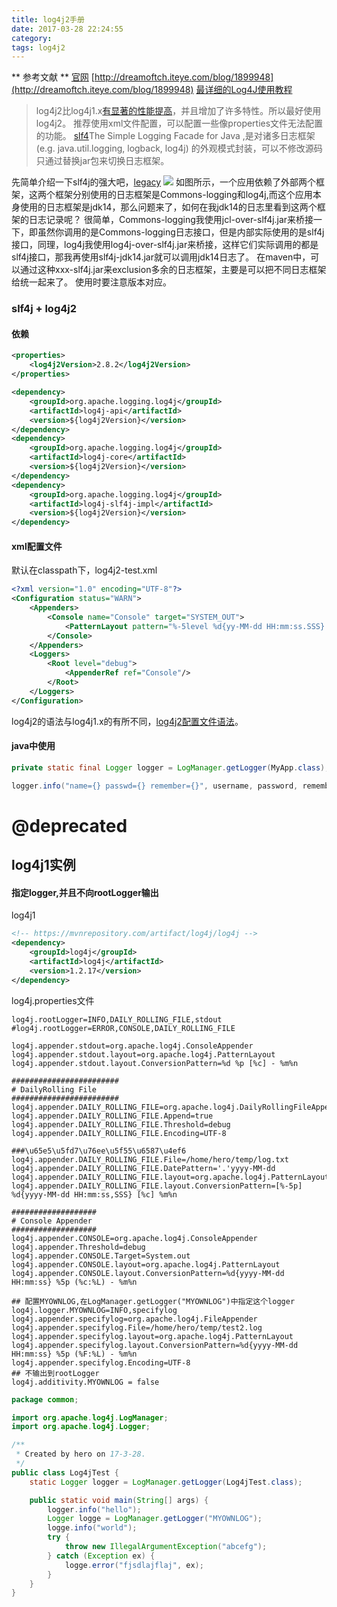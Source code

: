 ```yaml
---
title: log4j2手册
date: 2017-03-28 22:24:55
category:
tags: log4j2
---
```

** 参考文献 **
[官网](https://logging.apache.org/log4j/2.x/)
[http://dreamoftch.iteye.com/blog/1899948](http://dreamoftch.iteye.com/blog/1899948)
[最详细的Log4J使用教程](http://www.codeceo.com/article/log4j-usage.html)

> log4j2比log4j1.x[有显著的性能提高](https://logging.apache.org/log4j/2.x/manual/async.html#Performance)，并且增加了许多特性。所以最好使用log4j2。
推荐使用xml文件配置，可以配置一些像properties文件无法配置的功能。
[slf4](https://www.slf4j.org/)The Simple Logging Facade for Java ,是对诸多日志框架(e.g. java.util.logging, logback, log4j) 的外观模式封装，可以不修改源码只通过替换jar包来切换日志框架。

先简单介绍一下slf4j的强大吧，[legacy](https://www.slf4j.org/legacy.html)
![](/blog/2017/03/28/log4j%E6%89%8B%E5%86%8C/slf4j.png)
如图所示，一个应用依赖了外部两个框架，这两个框架分别使用的日志框架是Commons-logging和log4j,而这个应用本身使用的日志框架是jdk14，那么问题来了，如何在我jdk14的日志里看到这两个框架的日志记录呢？
很简单，Commons-logging我使用jcl-over-slf4j.jar来桥接一下，即虽然你调用的是Commons-logging日志接口，但是内部实际使用的是slf4j接口，同理，log4j我使用log4j-over-slf4j.jar来桥接，这样它们实际调用的都是slf4j接口，那我再使用slf4j-jdk14.jar就可以调用jdk14日志了。
在maven中，可以通过这种xxx-slf4j.jar来exclusion多余的日志框架，主要是可以把不同日志框架给统一起来了。
使用时要注意版本对应。

### slf4j + log4j2
#### 依赖
```xml
<properties>
    <log4j2Version>2.8.2</log4j2Version>
</properties>

<dependency>
    <groupId>org.apache.logging.log4j</groupId>
    <artifactId>log4j-api</artifactId>
    <version>${log4j2Version}</version>
</dependency>
<dependency>
    <groupId>org.apache.logging.log4j</groupId>
    <artifactId>log4j-core</artifactId>
    <version>${log4j2Version}</version>
</dependency>
<dependency>
    <groupId>org.apache.logging.log4j</groupId>
    <artifactId>log4j-slf4j-impl</artifactId>
    <version>${log4j2Version}</version>
</dependency>
```
#### xml配置文件
默认在classpath下，log4j2-test.xml
```xml
<?xml version="1.0" encoding="UTF-8"?>
<Configuration status="WARN">
    <Appenders>
        <Console name="Console" target="SYSTEM_OUT">
            <PatternLayout pattern="%-5level %d{yy-MM-dd HH:mm:ss.SSS} [%t] %logger{36} - %msg%n"/>
        </Console>
    </Appenders>
    <Loggers>
        <Root level="debug">
            <AppenderRef ref="Console"/>
        </Root>
    </Loggers>
</Configuration>
```
log4j2的语法与log4j1.x的有所不同，[log4j2配置文件语法](https://logging.apache.org/log4j/2.x/manual/configuration.html#AutomaticConfiguration)。

#### java中使用
```java
private static final Logger logger = LogManager.getLogger(MyApp.class);

logger.info("name={} passwd={} remember={}", username, password, rememberMe);
```

# @deprecated
## log4j1实例
#### 指定logger,并且不向rootLogger输出
log4j1
```xml
<!-- https://mvnrepository.com/artifact/log4j/log4j -->
<dependency>
    <groupId>log4j</groupId>
    <artifactId>log4j</artifactId>
    <version>1.2.17</version>
</dependency>
```
log4j.properties文件
```properties
log4j.rootLogger=INFO,DAILY_ROLLING_FILE,stdout
#log4j.rootLogger=ERROR,CONSOLE,DAILY_ROLLING_FILE

log4j.appender.stdout=org.apache.log4j.ConsoleAppender
log4j.appender.stdout.layout=org.apache.log4j.PatternLayout
log4j.appender.stdout.layout.ConversionPattern=%d %p [%c] - %m%n

########################
# DailyRolling File
########################
log4j.appender.DAILY_ROLLING_FILE=org.apache.log4j.DailyRollingFileAppender
log4j.appender.DAILY_ROLLING_FILE.Append=true
log4j.appender.DAILY_ROLLING_FILE.Threshold=debug
log4j.appender.DAILY_ROLLING_FILE.Encoding=UTF-8

###\u65e5\u5fd7\u76ee\u5f55\u6587\u4ef6
log4j.appender.DAILY_ROLLING_FILE.File=/home/hero/temp/log.txt
log4j.appender.DAILY_ROLLING_FILE.DatePattern='.'yyyy-MM-dd
log4j.appender.DAILY_ROLLING_FILE.layout=org.apache.log4j.PatternLayout
log4j.appender.DAILY_ROLLING_FILE.layout.ConversionPattern=[%-5p] %d{yyyy-MM-dd HH:mm:ss,SSS} [%c] %m%n

###################
# Console Appender
###################
log4j.appender.CONSOLE=org.apache.log4j.ConsoleAppender
log4j.appender.Threshold=debug
log4j.appender.CONSOLE.Target=System.out
log4j.appender.CONSOLE.layout=org.apache.log4j.PatternLayout
log4j.appender.CONSOLE.layout.ConversionPattern=%d{yyyy-MM-dd HH:mm:ss} %5p (%c:%L) - %m%n

## 配置MYOWNLOG,在LogManager.getLogger("MYOWNLOG")中指定这个logger
log4j.logger.MYOWNLOG=INFO,specifylog
log4j.appender.specifylog=org.apache.log4j.FileAppender
log4j.appender.specifylog.File=/home/hero/temp/test2.log
log4j.appender.specifylog.layout=org.apache.log4j.PatternLayout
log4j.appender.specifylog.layout.ConversionPattern=%d{yyyy-MM-dd HH:mm:ss} %5p (%F:%L) - %m%n
log4j.appender.specifylog.Encoding=UTF-8
## 不输出到rootLogger
log4j.additivity.MYOWNLOG = false
```
```java
package common;

import org.apache.log4j.LogManager;
import org.apache.log4j.Logger;

/**
 * Created by hero on 17-3-28.
 */
public class Log4jTest {
    static Logger logger = LogManager.getLogger(Log4jTest.class);

    public static void main(String[] args) {
        logger.info("hello");
        Logger logge = LogManager.getLogger("MYOWNLOG");
        logge.info("world");
        try {
            throw new IllegalArgumentException("abcefg");
        } catch (Exception ex) {
            logge.error("fjsdlajflaj", ex);
        }
    }
}
```